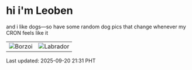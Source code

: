 # hi i'm Leoben

and i like dogs—so have some random dog pics that change whenever my CRON feels like it

|  |  |
|--------|----------|
| ![Borzoi](https://random-dog-vercel.vercel.app/api/random-borzoi?v=1758375103) | ![Labrador](https://random-dog-vercel.vercel.app/api/random-labrador?v=1758375103) |

Last updated: 2025-09-20 21:31 PHT
